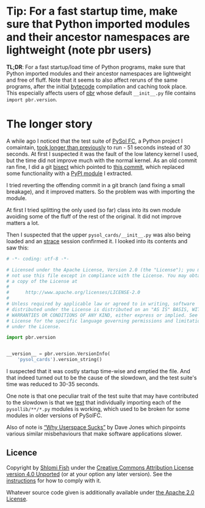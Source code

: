# Tip: For a fast startup time, make sure that Python imported modules and their ancestor namespaces are lightweight (note pbr users)

**TL;DR**: For a fast startup/load time of Python programs, make sure that Python imported modules and their ancestor namespaces are lightweight and free of fluff. Note that it seems to also affect reruns of the same programs, after the initial [bytecode](https://opensource.com/article/18/4/introduction-python-bytecode) compilation and caching took place. This especially affects users of [pbr](https://github.com/openstack/cookiecutter) whose default `__init__.py` file contains `import pbr.version`.

# The longer story

A while ago I noticed that the test suite of [PySol FC](https://pysolfc.sourceforge.io/), a Python project I comaintain, [took longer than previously](https://github.com/shlomif/PySolFC/issues/119) to run - 51 seconds instead of 30 seconds. At first I suspected it was the fault of the low latency kernel I used, but the time did not improve much with the normal kernel. As an old commit ran fine, I did a git [bisect](https://en.wikipedia.org/wiki/Bisection_%28software_engineering%29) which pointed to [this commit](https://github.com/shlomif/PySolFC/commit/74441a1746dc81bd7f0b8eaab698a48c66605886), which replaced some functionality with a [PyPI module](https://pypi.org/project/pysol-cards/) I extracted.

I tried reverting the offending commit in a git branch (and fixing a small breakage), and it improved matters. So the problem was with importing the module.

At first I tried splitting the only used (so far) class into its own module avoiding some of the fluff of the rest of the original. It did not improve matters a lot.

Then I suspected that the upper `pysol_cards/__init__.py` was also being loaded and an [strace](https://en.wikipedia.org/wiki/Strace) session confirmed it. I looked into its contents and saw this:

```python
# -*- coding: utf-8 -*-

# Licensed under the Apache License, Version 2.0 (the "License"); you may
# not use this file except in compliance with the License. You may obtain
# a copy of the License at
#
#      http://www.apache.org/licenses/LICENSE-2.0
#
# Unless required by applicable law or agreed to in writing, software
# distributed under the License is distributed on an "AS IS" BASIS, WITHOUT
# WARRANTIES OR CONDITIONS OF ANY KIND, either express or implied. See the
# License for the specific language governing permissions and limitations
# under the License.

import pbr.version


__version__ = pbr.version.VersionInfo(
    'pysol_cards').version_string()

```

I suspected that it was costly startup time-wise and emptied the file. And that indeed turned out to be the cause of the slowdown, and the test suite's
time was reduced to 30-35 seconds.

One note is that one peculiar trait of the test suite that may have contributed to the slowdown is that we [test](https://github.com/shlomif/PySolFC/blob/master/scripts/gen_individual_importing_tests.py) that individually importing each of the `pysollib/**/*.py` modules is working, which used to be broken for some modules in older versions of PySolFC.

Also of note is [“Why Userspace Sucks”](https://www.kernel.org/doc/ols/2006/ols2006v1-pages-441-450.pdf) by Dave Jones which pinpoints various similar misbehaviours that make software applications slower.

## Licence

Copyright by [Shlomi Fish](https://www.shlomifish.org/) under the [Creative Commons Attribution License version 4.0 Unported](https://creativecommons.org/licenses/by/4.0/) (or at your option any later version). See the
[instructions](http://www.shlomifish.org/meta/copyrights/#cc_by_intr)
for how to comply with it.

Whatever source code given is additionally available under [the Apache 2.0 License](https://opensource.org/licenses/Apache-2.0).
